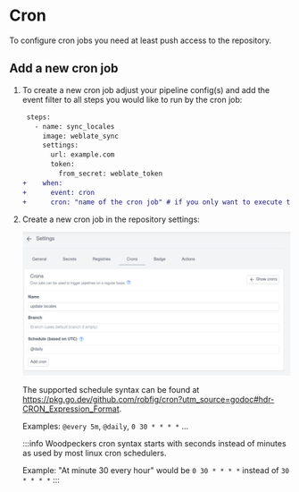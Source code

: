 # Cron

To configure cron jobs you need at least push access to the repository.

## Add a new cron job

1. To create a new cron job adjust your pipeline config(s) and add the event filter to all steps you would like to run by the cron job:

   ```diff
    steps:
      - name: sync_locales
        image: weblate_sync
        settings:
          url: example.com
          token:
            from_secret: weblate_token
   +    when:
   +      event: cron
   +      cron: "name of the cron job" # if you only want to execute this step by a specific cron job
   ```

2. Create a new cron job in the repository settings:

   ![cron settings](./cron-settings.png)

   The supported schedule syntax can be found at <https://pkg.go.dev/github.com/robfig/cron?utm_source=godoc#hdr-CRON_Expression_Format>.

   Examples: `@every 5m`, `@daily`, `0 30 * * * *` ...

   :::info
   Woodpeckers cron syntax starts with seconds instead of minutes as used by most linux cron schedulers.

   Example: "At minute 30 every hour" would be `0 30 * * * *` instead of `30 * * * *`
   :::
